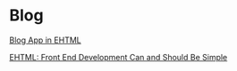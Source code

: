 # Blog

[Blog App in EHTML](/html/blog/blog-app-in-ehtml.html)
<br>

[EHTML: Front End Development Can and Should Be Simple](/html/blog/frontend-development-can-and-should-be-simple.html)
<br>
